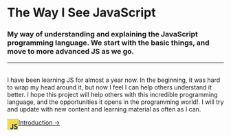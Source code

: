 # The Way I See JavaScript

### My way of understanding and explaining the JavaScript programming language. We start with the basic things, and move to more advanced JS as we go.

<hr>
</br>
I have been learning JS for almost a year now. In the beginning, it was hard to wrap my head around it, but now I feel I can help others understand it better. I hope this project will help others with this incredible programming language, and the opportunities it opens in the programming world!.
I will try and update with new content and learning material as often as I can.

[Introduction ->](./Introduction.md)<img align="left" alt="JavaScript" width="26px" src="https://raw.githubusercontent.com/github/explore/80688e429a7d4ef2fca1e82350fe8e3517d3494d/topics/javascript/javascript.png" />

